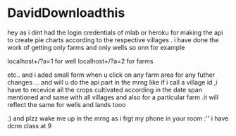 # DavidDownloadthis

hey as i dint had the login credentials of mlab or heroku for making the api to create pie charts according  to the respective villages .
i have done the work of getting only farms and only wells so onn for example

localhost+/?a=1  for well
localhost+/?a=2  for farms

etc..
and i aded small form when u click on any farm area for any futher changes ...
and will u  do the api part in the mrng like  if i call a village id ,i have to recevice all the crops cultivated according in the date span mentioned
and same with all villages and also for a particular farm .it will reflect the same for wells and lands tooo

:)
and plzz wake me up in the mrng as i frgt my phone in your room :'' i have dcnn class at 9
